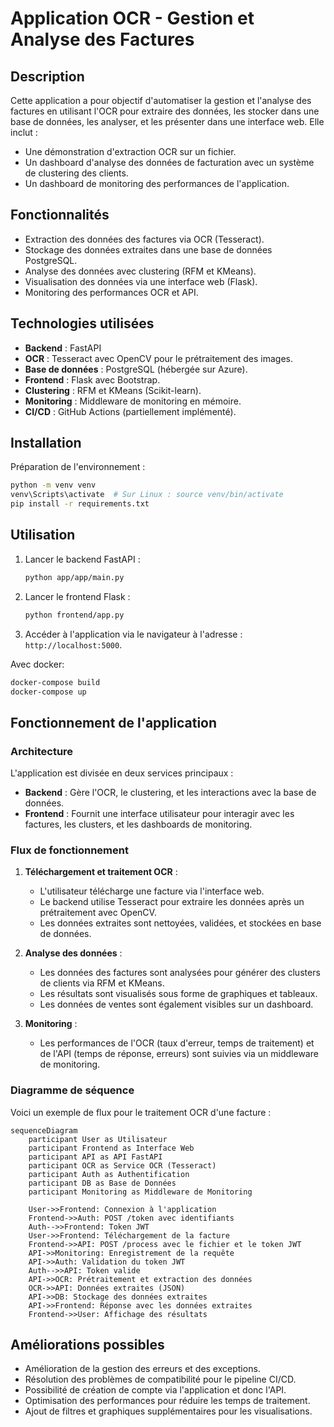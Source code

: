 # Application OCR - Gestion et Analyse des Factures

## Description

Cette application a pour objectif d'automatiser la gestion et l'analyse des factures en utilisant l'OCR pour extraire des données, les stocker dans une base de données, les analyser, et les présenter dans une interface web. Elle inclut :
- Une démonstration d'extraction OCR sur un fichier.
- Un dashboard d'analyse des données de facturation avec un système de clustering des clients.
- Un dashboard de monitoring des performances de l'application.

## Fonctionnalités

- Extraction des données des factures via OCR (Tesseract).
- Stockage des données extraites dans une base de données PostgreSQL.
- Analyse des données avec clustering (RFM et KMeans).
- Visualisation des données via une interface web (Flask).
- Monitoring des performances OCR et API.

## Technologies utilisées

- **Backend** : FastAPI
- **OCR** : Tesseract avec OpenCV pour le prétraitement des images.
- **Base de données** : PostgreSQL (hébergée sur Azure).
- **Frontend** : Flask avec Bootstrap.
- **Clustering** : RFM et KMeans (Scikit-learn).
- **Monitoring** : Middleware de monitoring en mémoire.
- **CI/CD** : GitHub Actions (partiellement implémenté).

## Installation

Préparation de l'environnement :

```bash
python -m venv venv
venv\Scripts\activate  # Sur Linux : source venv/bin/activate
pip install -r requirements.txt
```

## Utilisation

1. Lancer le backend FastAPI :
   ```bash
   python app/app/main.py
   ```
2. Lancer le frontend Flask :
   ```bash
   python frontend/app.py
   ```
3. Accéder à l'application via le navigateur à l'adresse : `http://localhost:5000`.

Avec docker:

```bash
docker-compose build
docker-compose up
```

## Fonctionnement de l'application

### Architecture
L'application est divisée en deux services principaux :
- **Backend** : Gère l'OCR, le clustering, et les interactions avec la base de données.
- **Frontend** : Fournit une interface utilisateur pour interagir avec les factures, les clusters, et les dashboards de monitoring.

### Flux de fonctionnement
1. **Téléchargement et traitement OCR** :
   - L'utilisateur télécharge une facture via l'interface web.
   - Le backend utilise Tesseract pour extraire les données après un prétraitement avec OpenCV.
   - Les données extraites sont nettoyées, validées, et stockées en base de données.

2. **Analyse des données** :
   - Les données des factures sont analysées pour générer des clusters de clients via RFM et KMeans.
   - Les résultats sont visualisés sous forme de graphiques et tableaux.
   - Les données de ventes sont également visibles sur un dashboard.

3. **Monitoring** :
   - Les performances de l'OCR (taux d'erreur, temps de traitement) et de l'API (temps de réponse, erreurs) sont suivies via un middleware de monitoring.

### Diagramme de séquence
Voici un exemple de flux pour le traitement OCR d'une facture :

```mermaid
sequenceDiagram
    participant User as Utilisateur
    participant Frontend as Interface Web
    participant API as API FastAPI
    participant OCR as Service OCR (Tesseract)
    participant Auth as Authentification
    participant DB as Base de Données
    participant Monitoring as Middleware de Monitoring

    User->>Frontend: Connexion à l'application
    Frontend->>Auth: POST /token avec identifiants
    Auth-->>Frontend: Token JWT
    User->>Frontend: Téléchargement de la facture
    Frontend->>API: POST /process avec le fichier et le token JWT
    API->>Monitoring: Enregistrement de la requête
    API->>Auth: Validation du token JWT
    Auth-->>API: Token valide
    API->>OCR: Prétraitement et extraction des données
    OCR->>API: Données extraites (JSON)
    API->>DB: Stockage des données extraites
    API->>Frontend: Réponse avec les données extraites
    Frontend->>User: Affichage des résultats
```

## Améliorations possibles

- Amélioration de la gestion des erreurs et des exceptions.
- Résolution des problèmes de compatibilité pour le pipeline CI/CD.
- Possibilité de création de compte via l'application et donc l'API.
- Optimisation des performances pour réduire les temps de traitement.
- Ajout de filtres et graphiques supplémentaires pour les visualisations.